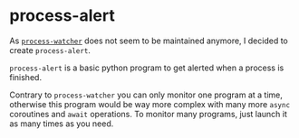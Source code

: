 # process-alert

As [`process-watcher`](https://github.com/arlowhite/process-watcher) does not seem to be maintained anymore, I decided to create `process-alert`.

`process-alert` is a basic python program to get alerted when a process is finished.

Contrary to `process-watcher` you can only monitor one program at a time, otherwise this program would be way more complex with many more `async` coroutines and `await` operations. To monitor many programs, just launch it as many times as you need.
